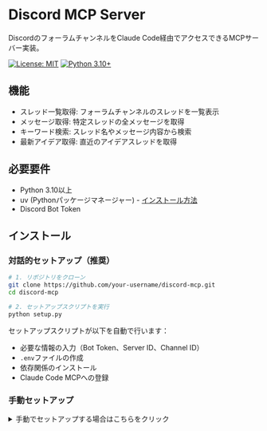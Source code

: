 # Discord MCP Server

DiscordのフォーラムチャンネルをClaude Code経由でアクセスできるMCPサーバー実装。

[![License: MIT](https://img.shields.io/badge/License-MIT-yellow.svg)](https://opensource.org/licenses/MIT)
[![Python 3.10+](https://img.shields.io/badge/python-3.10+-blue.svg)](https://www.python.org/downloads/)

## 機能

- スレッド一覧取得: フォーラムチャンネルのスレッドを一覧表示
- メッセージ取得: 特定スレッドの全メッセージを取得
- キーワード検索: スレッド名やメッセージ内容から検索
- 最新アイデア取得: 直近のアイデアスレッドを取得

## 必要要件

- Python 3.10以上
- uv (Pythonパッケージマネージャー) - [インストール方法](https://docs.astral.sh/uv/getting-started/installation/)
- Discord Bot Token

## インストール

### 対話的セットアップ（推奨）

```bash
# 1. リポジトリをクローン
git clone https://github.com/your-username/discord-mcp.git
cd discord-mcp

# 2. セットアップスクリプトを実行
python setup.py
```

セットアップスクリプトが以下を自動で行います：
- 必要な情報の入力（Bot Token、Server ID、Channel ID）
- `.env`ファイルの作成
- 依存関係のインストール
- Claude Code MCPへの登録

### 手動セットアップ

<details>
<summary>手動でセットアップする場合はこちらをクリック</summary>

### 1. 依存関係のインストール

```bash
cd discord-mcp
uv sync
```

### 2. Discord Bot の設定

1. [Discord Developer Portal](https://discord.com/developers/applications) にアクセス
2. 「New Application」をクリックしてアプリケーションを作成
3. 左メニューから「Bot」を選択し、「Add Bot」をクリック
4. Bot Tokenをコピー（後で使用）
5. 「Privileged Gateway Intents」で以下を有効化:
   - MESSAGE CONTENT INTENT
   - SERVER MEMBERS INTENT
6. 左メニューから「OAuth2」→「URL Generator」を選択
7. SCOPESで「bot」を選択
8. BOT PERMISSIONSで以下を選択:
   - Read Messages/View Channels
   - Read Message History
9. 生成されたURLでBotをサーバーに招待

### 3. サーバーIDとチャンネルIDの取得

1. Discordの設定から「詳細設定」→「開発者モード」を有効化
2. サーバーを右クリック→「IDをコピー」
3. フォーラムチャンネルを右クリック→「IDをコピー」

### 4. 環境変数の設定

`.env`ファイルを作成し、必要な情報を記入:

```bash
cp .env.example .env
```

`.env`ファイルを編集:

```env
DISCORD_BOT_TOKEN=あなたのBotトークン
DISCORD_SERVER_ID=サーバーID
DISCORD_IDEAS_CHANNEL_ID=フォーラムチャンネルID
```

## 使用方法

### ローカルでのテスト実行

```bash
uv run python src/discord_mcp/server.py
```

### Claude Code との統合

Claude Desktop/Claude Codeの設定ファイルに追加:

**Windows**: `%APPDATA%\Claude\claude_desktop_config.json`
**macOS**: `~/Library/Application Support/Claude/claude_desktop_config.json`

```json
{
  "mcpServers": {
    "discord-ideas": {
      "command": "uv",
      "args": [
        "run",
        "python",
        "src/discord_mcp/server.py"
      ],
      "cwd": "C:\\Programming\\Discoed\\discord-mcp",
      "env": {
        "DISCORD_BOT_TOKEN": "あなたのBotトークン",
        "DISCORD_SERVER_ID": "サーバーID",
        "DISCORD_IDEAS_CHANNEL_ID": "チャンネルID"
      }
    }
  }
}
```

設定後、Claude Desktopを再起動してください。

## 使用例

セットアップ完了後、Claude Codeから以下のように利用できます:

```
ユーザー: "Discordのアイデアスレッドを5件取得してください"
Claude: [Discord MCPサーバーを使ってスレッド一覧を取得]

ユーザー: "「機能追加」スレッドの内容を教えて"
Claude: [該当スレッドのメッセージを取得して要約]

ユーザー: "音声に関するアイデアを検索して"
Claude: [キーワード検索でマッチするスレッドを表示]
```

## API

### `list_idea_threads`
フォーラムチャンネルのスレッド一覧を取得

**パラメータ:**
- `limit` (int, optional): 取得するスレッド数（デフォルト: 20）
- `archived` (bool, optional): アーカイブされたスレッドも含めるか（デフォルト: false）

### `get_thread_messages`
特定スレッドのメッセージを取得

**パラメータ:**
- `thread_id` (str, required): スレッドID
- `limit` (int, optional): 取得するメッセージ数（デフォルト: 50）

### `search_ideas`
キーワードでアイデアを検索

**パラメータ:**
- `query` (str, required): 検索キーワード
- `limit` (int, optional): 取得する結果数（デフォルト: 10）

### `get_recent_ideas`
最新のアイデアスレッドを取得

**パラメータ:**
- `limit` (int, optional): 取得するスレッド数（デフォルト: 5）

## トラブルシューティング

### Botがサーバーに接続できない
- Botトークンが正しいか確認
- Botがサーバーに招待されているか確認
- 必要な権限（Intents）が有効化されているか確認

### チャンネルが見つからない
- チャンネルIDが正しいか確認
- Botがそのチャンネルを閲覧できる権限があるか確認
- フォーラムチャンネルのIDを指定しているか確認（通常のテキストチャンネルでは動作しません）

### MCP接続エラー
- Claude Desktopの設定ファイルのパスが正しいか確認
- 環境変数が正しく設定されているか確認
- Claude Desktopを完全に再起動（タスクトレイからも終了）

## 技術スタック

- **FastMCP**: MCP サーバーフレームワーク
- **discord.py**: Discord API クライアント
- **python-dotenv**: 環境変数管理

## ライセンス

MIT License

## 貢献

プルリクエストを歓迎します。大きな変更の場合は、まずissueを開いて変更内容を議論してください。
